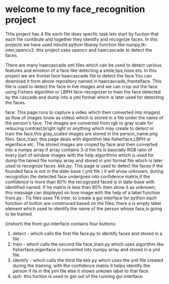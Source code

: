 # welcome to my face_recognition project
THis project has 4 file each file does specfic task lets start by fuction that each file contibute and together they identify and recognize faces.
In this projects we have used inbuild python libaray function like numpy,tk-inter,opencv2.
this project uses opencv and haarcascade to detect the faces.

There are many haarcascade xml files which can be used to detect various features and emotion of a face like detecting a smile,lips,nose ets. 
In this project we are frontal face haarcascade file to detect the face.You can download it from above repository named in haarcascade_frontalface.
This file is used to detect the face in live images and we can crop out the face using Fishers algorithm or LBPH face-recognizer to train the face detected by the cascade and dump into a yml format which is later used for detecting the faces.

face:
This page runs to capture a video which then converted into images( as flow of images know as video) which is stored in a file under the name of the person's face.
The images are converted from rgb to gray scale for reducing contrast,bright light or anything which may create to detect or train the face,this gray_scaled images are stored in the person_name.png files.
face_train: 
this page deals with algorithm like fisherface,LBPH or eigenface etc. The stored images are croped by face and then converted into a numpy array if array contains 3-d the its is bascially RGB ratio of every part of window images with the help algorithms which is used for dump the tained file numpy array and stored in yml format file which is later used to recognize faces.
kkk.py:
This page is used to detect the faces if the founded face is not in the date-base ( yml file ) it will show unknown, during recognition the detected face undergoes into confidence matrix,if the confidence is more than 80% the recoginzed faced is in date-base with identified named.
If he matrix is less than 80% then show it as unknown, this message can displayed on love image with the help of a label function
front.py :
Tis files uses TK-inter, to create a gui interface for python each function of button are construced based on the files, there a is empty label element which used to identify the name of the person whose face,is going to be trained

(inshort) the front gui interface contains four buttons:
1. detect - which calls the first file face.py to identify faces and stored in a file
2. train - which calls the second file face_train.py which uses algorithm like fisherface,eigenface is converted into numpy array and stored in a yml file.
3. identify - which calls the third file kkk.py which uses the yml file created during the training, with the confidence matrix it helps identify the person 
              if its in the yml file else it shows unkown label to that face.
4. quit- this fuction is used to get out of the running gui interface.
